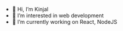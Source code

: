 - 👋 Hi, I’m Kinjal
- 👀 I’m interested in web development
- 🌱 I’m currently working on React, NodeJS

<!---
kinjaldevac/kinjaldevac is a ✨ special ✨ repository because its `README.md` (this file) appears on your GitHub profile.
You can click the Preview link to take a look at your changes.
--->
